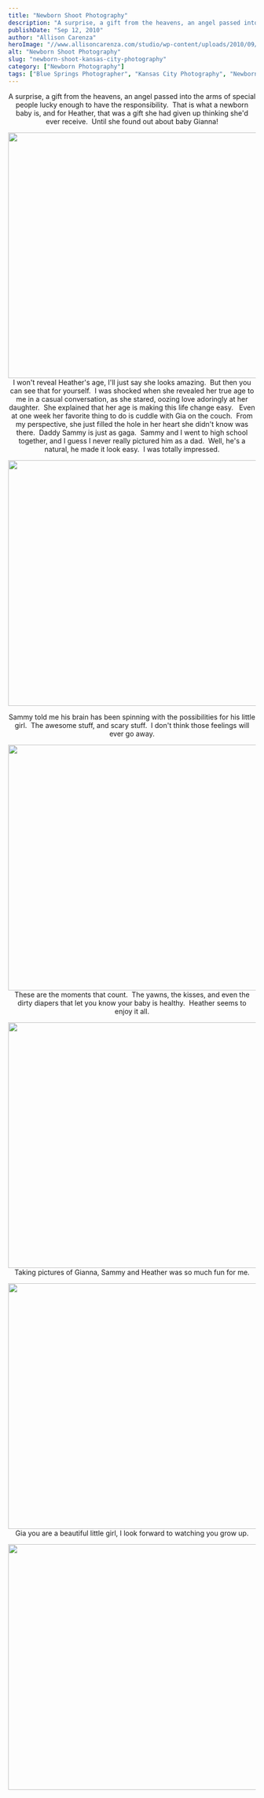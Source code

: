```yaml
---
title: "Newborn Shoot Photography"
description: "A surprise, a gift from the heavens, an angel passed into the arms of special people lucky enough to have "
publishDate: "Sep 12, 2010"
author: "Allison Carenza"
heroImage: "//www.allisoncarenza.com/studio/wp-content/uploads/2010/09/gia21.jpg"
alt: "Newborn Shoot Photography"
slug: "newborn-shoot-kansas-city-photography"
category: ["Newborn Photography"]
tags: ["Blue Springs Photographer", "Kansas City Photography", "Newborn"]
---
```


<p style="text-align: center;">A surprise, a gift from the heavens, an angel passed into the arms of special people lucky enough to have the responsibility.  That is what a newborn baby is, and for Heather, that was a gift she had given up thinking she&apos;d ever receive.  Until she found out about baby Gianna!</p>
<p style="text-align: center;"><a rel="attachment wp-att-1432" href="http://www.allisoncarenza.com/archives/1425/gia2-2"><img class="aligncenter size-full wp-image-1432" title="gia2" src="http://www.allisoncarenza.com/studio/wp-content/uploads/2010/09/gia21.jpg" alt="" width="742" height="500" srcset="/media/gia21.jpg 742w, /media/gia21-300x202.jpg 300w" sizes="(max-width: 742px) 100vw, 742px" /></a>I won&apos;t reveal Heather&apos;s age, I&apos;ll just say she looks amazing.  But then you can see that for yourself.  I was shocked when she revealed her true age to me in a casual conversation, as she stared, oozing love adoringly at her daughter.  She explained that her age is making this life change easy.   Even at one week her favorite thing to do is cuddle with Gia on the couch.  From my perspective, she just filled the hole in her heart she didn&apos;t know was there.  Daddy Sammy is just as gaga.  Sammy and I went to high school together, and I guess I never really pictured him as a dad.  Well, he&apos;s a natural, he made it look easy.  I was totally impressed.</p>
<p><a rel="attachment wp-att-1429" href="http://www.allisoncarenza.com/archives/1425/gia4"><img class="aligncenter size-full wp-image-1429" title="gia4" src="http://www.allisoncarenza.com/studio/wp-content/uploads/2010/09/gia4.jpg" alt="" width="699" height="500" srcset="/media/gia4.jpg 699w, /media/gia4-300x215.jpg 300w" sizes="(max-width: 699px) 100vw, 699px" /></a></p>
<p style="text-align: center;">Sammy told me his brain has been spinning with the possibilities for his little girl.  The awesome stuff, and scary stuff.  I don&apos;t think those feelings will ever go away.</p>
<p style="text-align: center;"><a rel="attachment wp-att-1436" href="http://www.allisoncarenza.com/archives/1425/gia6-2"><img class="aligncenter size-full wp-image-1436" title="gia6" src="http://www.allisoncarenza.com/studio/wp-content/uploads/2010/09/gia61.jpg" alt="" width="742" height="500" srcset="/media/gia61.jpg 742w, /media/gia61-300x202.jpg 300w" sizes="(max-width: 742px) 100vw, 742px" /></a>These are the moments that count.  The yawns, the kisses, and even the dirty diapers that let you know your baby is healthy.  Heather seems to enjoy it all.</p>
<p style="text-align: center;"><a rel="attachment wp-att-1435" href="http://www.allisoncarenza.com/archives/1425/gia3-2"><img class="aligncenter size-full wp-image-1435" title="gia3" src="http://www.allisoncarenza.com/studio/wp-content/uploads/2010/09/gia31.jpg" alt="" width="742" height="500" srcset="/media/gia31.jpg 742w, /media/gia31-300x202.jpg 300w" sizes="(max-width: 742px) 100vw, 742px" /></a>Taking pictures of Gianna, Sammy and Heather was so much fun for me.</p>
<p style="text-align: center;"><a rel="attachment wp-att-1434" href="http://www.allisoncarenza.com/archives/1425/gia1-2"><img class="aligncenter size-full wp-image-1434" title="gia1" src="http://www.allisoncarenza.com/studio/wp-content/uploads/2010/09/gia11.jpg" alt="" width="699" height="500" srcset="/media/gia11.jpg 699w, /media/gia11-300x215.jpg 300w" sizes="(max-width: 699px) 100vw, 699px" /></a>Gia you are a beautiful little girl, I look forward to watching you grow up.</p>
<p><a rel="attachment wp-att-1433" href="http://www.allisoncarenza.com/archives/1425/gia5-2"><img class="aligncenter size-full wp-image-1433" title="gia5" src="http://www.allisoncarenza.com/studio/wp-content/uploads/2010/09/gia51.jpg" alt="" width="742" height="500" srcset="/media/gia51.jpg 742w, /media/gia51-300x202.jpg 300w" sizes="(max-width: 742px) 100vw, 742px" /></a></p>
